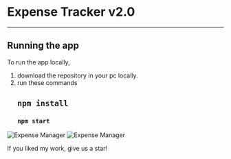 # Expense Tracker v2.0
---
## Running the app

To run the app locally, 

1.  download the repository in your pc locally.
2.  run these commands
    ## `npm install`
    ### `npm start`
![Expense Manager](https://user-images.githubusercontent.com/40117155/150142011-06077c15-f44d-41f7-9b25-efb21e8911c2.png)
![Expense Manager](https://user-images.githubusercontent.com/40117155/150142023-82a46847-c3e5-41ca-86cd-5cac8baa37ee.png)
    
If you liked my work, give us a star! 
